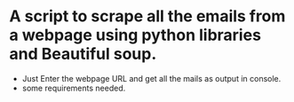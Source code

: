 # A script to scrape all the emails from a webpage using python libraries and Beautiful soup.
- Just Enter the webpage URL and get all the mails as output in console.
- some requirements needed.